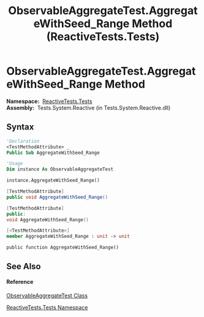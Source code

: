 ﻿---
title: ObservableAggregateTest.AggregateWithSeed_Range Method  (ReactiveTests.Tests)
TOCTitle: AggregateWithSeed_Range Method
ms:assetid: M:ReactiveTests.Tests.ObservableAggregateTest.AggregateWithSeed_Range
ms:mtpsurl: https://msdn.microsoft.com/en-us/library/reactivetests.tests.observableaggregatetest.aggregatewithseed_range(v=VS.103)
ms:contentKeyID: 36620750
ms.date: 06/28/2011
mtps_version: v=VS.103
f1_keywords:
- ReactiveTests.Tests.ObservableAggregateTest.AggregateWithSeed_Range
dev_langs:
- CSharp
- JScript
- VB
- FSharp
- c++
---

# ObservableAggregateTest.AggregateWithSeed\_Range Method

**Namespace:**  [ReactiveTests.Tests](hh289046\(v=vs.103\).md)  
**Assembly:**  Tests.System.Reactive (in Tests.System.Reactive.dll)

## Syntax

``` vb
'Declaration
<TestMethodAttribute> _
Public Sub AggregateWithSeed_Range
```

``` vb
'Usage
Dim instance As ObservableAggregateTest

instance.AggregateWithSeed_Range()
```

``` csharp
[TestMethodAttribute]
public void AggregateWithSeed_Range()
```

``` c++
[TestMethodAttribute]
public:
void AggregateWithSeed_Range()
```

``` fsharp
[<TestMethodAttribute>]
member AggregateWithSeed_Range : unit -> unit 
```

``` jscript
public function AggregateWithSeed_Range()
```

## See Also

#### Reference

[ObservableAggregateTest Class](hh314823\(v=vs.103\).md)

[ReactiveTests.Tests Namespace](hh289046\(v=vs.103\).md)


